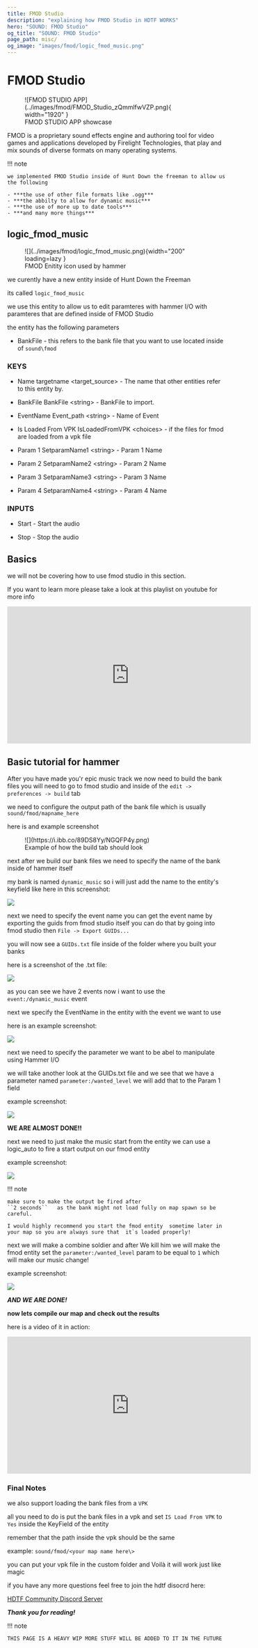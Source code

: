 ```yaml
---
title: FMOD Studio
description: "explaining how FMOD Studio in HDTF WORKS"
hero: "SOUND: FMOD Studio"
og_title: "SOUND: FMOD Studio"
page_path: misc/
og_image: "images/fmod/logic_fmod_music.png"
---
```


# FMOD Studio
<figure markdown>
  ![FMOD STUDIO APP](../images/fmod/FMOD_Studio_zQmmlfwVZP.png){ width="1920" }
  <figcaption>FMOD STUDIO APP showcase</figcaption>
</figure>



FMOD is a proprietary sound effects engine and authoring tool for video games and applications developed by Firelight Technologies, that play and mix sounds of diverse formats on many operating systems.

!!! note

    we implemented FMOD Studio inside of Hunt Down the freeman to allow us the following 

    - ***the use of other file formats like .ogg***
    - ***the abbilty to allow for dynamic music***
    - ***the use of more up to date tools***
    - ***and many more things***

## logic_fmod_music

<figure markdown>
 ![](../images/fmod/logic_fmod_music.png){width="200" loading=lazy }
 <figcaption>FMOD Enitity icon used by hammer</figcaption>
</figure>
we curently have a new entity inside of Hunt Down the Freeman

its called `logic_fmod_music`

we use this entity to allow us to edit paramteres with hammer I/O with paramteres that are defined inside of FMOD Studio

the entity has the following parameters

- BankFile - this refers to the bank file that you want to use located inside of `sound\fmod`

### KEYS

- Name targetname <target_source\> - The name that other entities refer to this entity by.

- BankFile BankFile <string\> - BankFile to import.

- EventName Event_path <string\> - Name of Event

- Is Loaded From VPK IsLoadedFromVPK <choices\> - if the files for fmod are loaded from a vpk file

- Param 1 SetparamName1 <string\> - Param 1 Name

- Param 2 SetparamName2 <string\> - Param 2 Name

- Param 3 SetparamName3 <string\> - Param 3 Name

- Param 4 SetparamName4 <string\> - Param 4 Name


### INPUTS
- Start - Start the audio

- Stop - Stop the audio

## Basics
we will not be covering how to use fmod studio in this section.

If you want to learn more please take a look at this playlist on youtube for more info

<iframe style=" display: block;
    margin-left: auto;
    margin-right: auto"
   width="560" height="315" src="https://www.youtube.com/embed/videoseries?list=PLcZl-HDwmxfNbiDsLZNFUviHe4dP56vqE" title="YouTube video player" frameborder="0" allow="accelerometer; autoplay; clipboard-write; encrypted-media; gyroscope; picture-in-picture; web-share" allowfullscreen></iframe>


## Basic tutorial for hammer

After you have made you'r epic music track we now need to build the bank files you will need to go to fmod studio and inside of the ``edit -> preferences -> build`` tab

we need to configure the output path of the bank file which is usually ``sound/fmod/mapname_here`` 

here is and example screenshot 

<figure markdown>
 ![](https://i.ibb.co/89DS8Yy/NGQFP4y.png)
 <figcaption>Example of how the build tab should look</figcaption>
</figure>

next after we build our bank files we need to specify the name of the bank inside of hammer itself

my bank is named `dynamic_music` so i will just add the name to the entity's keyfield like here in this screenshot:


![](https://i.ibb.co/37bBR9b/o6BUHiI.png)

next we need to specify the event name you can get the event name by exporting the guids from fmod studio itself you can do that by going into fmod studio then ``File -> Export GUIDs...``

you will now see a ``GUIDs.txt`` file inside of the folder where you built your banks

here is a screenshot of the .txt file:

![](https://i.ibb.co/T4ZbFtt/wDwlIWo.png)

as you can see we have 2 events now i want to use the ``event:/dynamic_music`` event

next we specify the EventName in the entity with the event we want to use

here is an example screenshot:

![](https://i.ibb.co/XSs41SP/AuCKX9E.png)

next we need to specify the parameter we want to be abel to manipulate using Hammer I/O 

we will take another look at the GUIDs.txt file and we see that we have a parameter named ``parameter:/wanted_level`` we will add that to the Param 1 field 

example screenshot:

![](https://i.ibb.co/sbY2xjW/DtBOWJG.png)

**WE ARE ALMOST DONE!!**

next we need to just make the music start from the entity we can use a logic_auto to fire a start output on our fmod entity

example screenshot:

![](https://i.ibb.co/8c7KLJZ/B5ApgnO.png)

!!! note

    make sure to make the output be fired after 
    ``2 seconds``   as the bank might not load fully on map spawn so be   careful. 

    I would highly recommend you start the fmod entity  sometime later in your map so you are always sure that  it`s loaded properly!

next we will make a combine soldier and after We kill him we will make the fmod entity set the ``parameter:/wanted_level`` param to be equal to `1` which will make our music change!

example screenshot:

![](https://i.ibb.co/wdrf2sw/E8uZmQM.png)

***AND WE ARE DONE!***

**now lets compile our map and check out the results**

here is a video of it in action:

<iframe style=" display: block;
    margin-left: auto;
    margin-right: auto"
   width="560" height="315" src="https://www.youtube.com/embed/Aq8MxwjXIXI" title="YouTube video player" frameborder="0" allow="accelerometer; autoplay; clipboard-write; encrypted-media; gyroscope; picture-in-picture; web-share" allowfullscreen></iframe>

### Final Notes

we also support loading the bank files from a ``VPK``

all you need to do is put the bank files in a vpk and set ``IS Load From VPK`` to ``Yes`` inside the KeyField of the entity

remember that the path inside the vpk should be the same

example: ``sound/fmod/<your map name here\>``

you can put your vpk file in the custom folder and Voilà
it will work just like magic

if you have any more questions feel free to join the hdtf disocrd here:

[HDTF Community Discord Server](https://discord.gg/hdtf)

***Thank you for reading!***

!!! note
    
    THIS PAGE IS A HEAVY WIP MORE STUFF WILL BE ADDED TO IT IN THE FUTURE